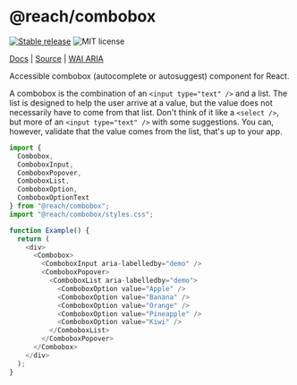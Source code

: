 # @reach/combobox

[![Stable release](https://img.shields.io/npm/v/@reach/combobox.svg)](https://npm.im/@reach/combobox) ![MIT license](https://badgen.now.sh/badge/license/MIT)

[Docs](https://reacttraining.com/reach-ui/combobox) | [Source](https://github.com/reach/reach-ui/tree/master/packages/combobox) | [WAI ARIA](https://www.w3.org/TR/wai-aria-practices-1.1/#combobox)

Accessible combobox (autocomplete or autosuggest) component for React.

A combobox is the combination of an `<input type="text" />` and a list. The list is designed to help the user arrive at a value, but the value does not necessarily have to come from that list. Don't think of it like a `<select />`, but more of an `<input type="text" />` with some suggestions. You can, however, validate that the value comes from the list, that's up to your app.

```js
import {
  Combobox,
  ComboboxInput,
  ComboboxPopover,
  ComboboxList,
  ComboboxOption,
  ComboboxOptionText
} from "@reach/combobox";
import "@reach/combobox/styles.css";

function Example() {
  return (
    <div>
      <Combobox>
        <ComboboxInput aria-labelledby="demo" />
        <ComboboxPopover>
          <ComboboxList aria-labelledby="demo">
            <ComboboxOption value="Apple" />
            <ComboboxOption value="Banana" />
            <ComboboxOption value="Orange" />
            <ComboboxOption value="Pineapple" />
            <ComboboxOption value="Kiwi" />
          </ComboboxList>
        </ComboboxPopover>
      </Combobox>
    </div>
  );
}
```
